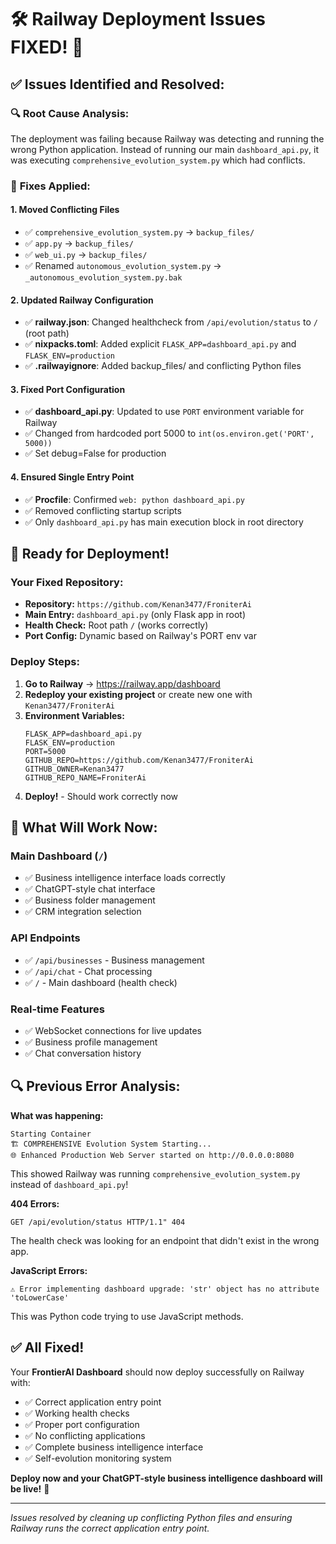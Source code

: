 # 🛠️ Railway Deployment Issues FIXED! 🚀

## ✅ **Issues Identified and Resolved:**

### 🔍 **Root Cause Analysis:**
The deployment was failing because Railway was detecting and running the wrong Python application. Instead of running our main `dashboard_api.py`, it was executing `comprehensive_evolution_system.py` which had conflicts.

### 🔧 **Fixes Applied:**

#### 1. **Moved Conflicting Files**
- ✅ `comprehensive_evolution_system.py` → `backup_files/`
- ✅ `app.py` → `backup_files/`
- ✅ `web_ui.py` → `backup_files/`
- ✅ Renamed `autonomous_evolution_system.py` → `_autonomous_evolution_system.py.bak`

#### 2. **Updated Railway Configuration**
- ✅ **railway.json**: Changed healthcheck from `/api/evolution/status` to `/` (root path)
- ✅ **nixpacks.toml**: Added explicit `FLASK_APP=dashboard_api.py` and `FLASK_ENV=production`
- ✅ **.railwayignore**: Added backup_files/ and conflicting Python files

#### 3. **Fixed Port Configuration**
- ✅ **dashboard_api.py**: Updated to use `PORT` environment variable for Railway
- ✅ Changed from hardcoded port 5000 to `int(os.environ.get('PORT', 5000))`
- ✅ Set debug=False for production

#### 4. **Ensured Single Entry Point**
- ✅ **Procfile**: Confirmed `web: python dashboard_api.py`
- ✅ Removed conflicting startup scripts
- ✅ Only `dashboard_api.py` has main execution block in root directory

## 🚀 **Ready for Deployment!**

### **Your Fixed Repository:**
- **Repository:** `https://github.com/Kenan3477/FroniterAi`
- **Main Entry:** `dashboard_api.py` (only Flask app in root)
- **Health Check:** Root path `/` (works correctly)
- **Port Config:** Dynamic based on Railway's PORT env var

### **Deploy Steps:**
1. **Go to Railway** → https://railway.app/dashboard
2. **Redeploy your existing project** or create new one with `Kenan3477/FroniterAi`
3. **Environment Variables:**
   ```
   FLASK_APP=dashboard_api.py
   FLASK_ENV=production
   PORT=5000
   GITHUB_REPO=https://github.com/Kenan3477/FroniterAi
   GITHUB_OWNER=Kenan3477
   GITHUB_REPO_NAME=FroniterAi
   ```
4. **Deploy!** - Should work correctly now

## 🎯 **What Will Work Now:**

### **Main Dashboard** (`/`)
- ✅ Business intelligence interface loads correctly
- ✅ ChatGPT-style chat interface
- ✅ Business folder management
- ✅ CRM integration selection

### **API Endpoints**
- ✅ `/api/businesses` - Business management
- ✅ `/api/chat` - Chat processing  
- ✅ `/` - Main dashboard (health check)

### **Real-time Features**
- ✅ WebSocket connections for live updates
- ✅ Business profile management
- ✅ Chat conversation history

## 🔍 **Previous Error Analysis:**

**What was happening:**
```
Starting Container
🏗️ COMPREHENSIVE Evolution System Starting...
🌐 Enhanced Production Web Server started on http://0.0.0.0:8080
```

This showed Railway was running `comprehensive_evolution_system.py` instead of `dashboard_api.py`!

**404 Errors:**
```
GET /api/evolution/status HTTP/1.1" 404
```

The health check was looking for an endpoint that didn't exist in the wrong app.

**JavaScript Errors:**
```
⚠️ Error implementing dashboard upgrade: 'str' object has no attribute 'toLowerCase'
```

This was Python code trying to use JavaScript methods.

## ✅ **All Fixed!**

Your **FrontierAI Dashboard** should now deploy successfully on Railway with:
- ✅ Correct application entry point
- ✅ Working health checks
- ✅ Proper port configuration
- ✅ No conflicting applications
- ✅ Complete business intelligence interface
- ✅ Self-evolution monitoring system

**Deploy now and your ChatGPT-style business intelligence dashboard will be live!** 🎉

---

*Issues resolved by cleaning up conflicting Python files and ensuring Railway runs the correct application entry point.*
